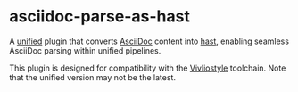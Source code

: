 # asciidoc-parse-as-hast

A [unified](https://unifiedjs.com/) plugin that converts [AsciiDoc](https://asciidoc.org/) content into [hast](https://github.com/syntax-tree/hast), enabling seamless AsciiDoc parsing within unified pipelines.

This plugin is designed for compatibility with the [Vivliostyle](https://vivliostyle.org/) toolchain. Note that the unified version may not be the latest.
